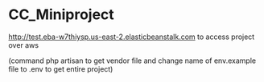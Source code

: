 # CC_Miniproject


http://test.eba-w7thiysp.us-east-2.elasticbeanstalk.com to access project over aws

(command php artisan to get vendor file and change name of env.example file to .env to get entire project)
